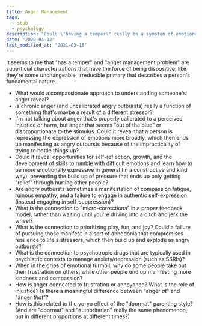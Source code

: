 ```yaml
---
title: Anger Management
tags:
  - stub
  - psychology
description: "Could \"having a temper\" really be a symptom of emotional repression?"
date: "2020-04-12"
last_modified_at: "2021-03-18"
---
```


It seems to me that "has a temper" and "anger management problem" are superficial characterizations that have the force of being dispositive, like they're some unchangeable, irreducible primary that describes a person's fundamental nature.

* What would a compassionate approach to understanding someone's anger reveal?
* Is chronic anger (and uncalibrated angry outbursts) really a function of something that's maybe a result of a different stressor?
* I'm not talking about anger that's properly calibrated to a perceived injustice or harm, but anger that seems "out of the blue" or disproportionate to the stimulus. Could it reveal that a person is repressing the expression of emotions more broadly, which then ends up manifesting as angry outbursts because of the impracticality of trying to bottle things up?
* Could it reveal opportunities for self-reflection, growth, and the development of skills to rumble with difficult emotions and learn how to be more emotionally expressive in general (in a constructive and kind way), preventing the build up of pressure that ends up only getting "relief" through hurting other people?
* Are angry outbursts sometimes a manifestation of compassion fatigue, ruinous empathy, and a failure to engage in authentic self-expression (instead engaging in self-suppression)?
* What is the connection to "micro-corrections" in a proper feedback model, rather than waiting until you're driving into a ditch and jerk the wheel?
* What is the connection to prioritizing play, fun, and joy? Could a failure of pursuing those manifest in a sort of anhedonia that compromises resilience to life's stressors, which then build up and explode as angry outbursts?
* What is the connection to psychotropic drugs that are typically used in psychiatric contexts to manage anxiety/depression (such as SSRIs)?
* When in the grips of emotional turmoil, why do some people take out their frustration on others, while other people end up manifesting more kindness and compassion?
* How is anger connected to frustration or annoyance? What is the role of injustice? Is there a meaningful difference between "anger _at_" and "anger _that_"?
* How is this related to the yo-yo effect of the "doormat" parenting style? (And are "doormat" and "authoritarian" really the same phenomenon, but in different proportions at different times?)
